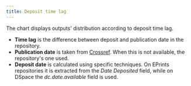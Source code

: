 ```yaml
---
title: Deposit time lag
---
```


The chart displays outputs' distribution according to deposit time lag.

- **Time lag** is the difference between deposit and publication date
  in the repository.
- **Publication date** is taken from [Crossref](https://www.crossref.org).
  When this is not available, the repository's one used.
- **Deposit date** is calculated using specific techniques.
  On EPrints repositories it is extracted from the *Date Deposited* field,
  while on DSpace the *dc.date.available* field is used.

